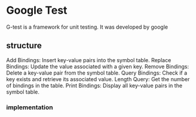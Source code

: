 # Google Test
G-test is a framework for unit testing. It was developed by google
## structure
  Add Bindings: Insert key-value pairs into the symbol table.
  Replace Bindings: Update the value associated with a given key.
  Remove Bindings: Delete a key-value pair from the symbol table.
  Query Bindings: Check if a key exists and retrieve its associated value.
  Length Query: Get the number of bindings in the table.
  Print Bindings: Display all key-value pairs in the symbol table.

### implementation
